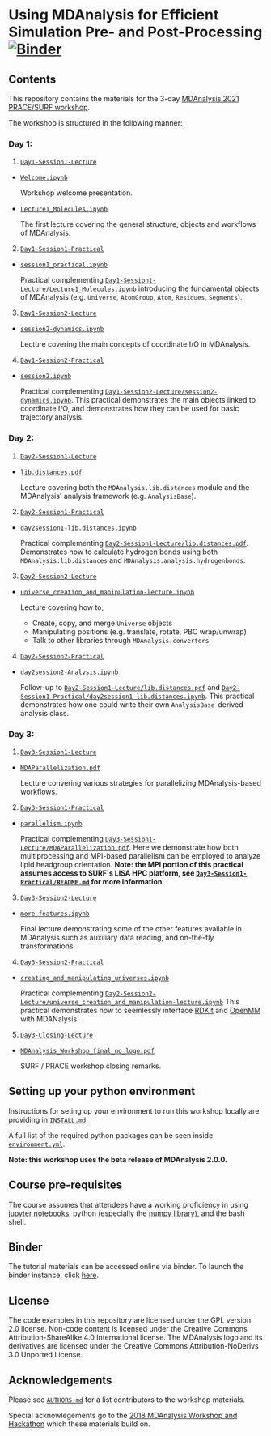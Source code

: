 # Using MDAnalysis for Efficient Simulation Pre- and Post-Processing [![Binder](https://mybinder.org/badge_logo.svg)](https://mybinder.org/v2/gh/MDAnalysis/WorkshopPrace2021/HEAD)

## Contents

This repository contains the materials for the 3-day [MDAnalysis 2021 PRACE/SURF
workshop](https://www.mdanalysis.org/2021/04/09/prace-workshop/).


The workshop is structured in the following manner:

### Day 1:

1. [`Day1-Session1-Lecture`](Day1-Session1-Lecture)
  * [`Welcome.ipynb`](Day1-Session1-Lecture/Welcome.ipynb)

    Workshop welcome presentation.

  * [`Lecture1_Molecules.ipynb`](Day1-Session1-Lecture/Lecture1_Molecules.ipynb)

    The first lecture covering the general structure, objects and workflows
    of MDAnalysis.


2. [`Day1-Session1-Practical`](Day1-Session1-Practical)
  * [`session1_practical.ipynb`](Day1-Session1-Practical/session1_practical.ipynb)

    Practical complementing [`Day1-Session1-Lecture/Lecture1_Molecules.ipynb`](Day1-Session1-Lecture/Lecture1_Molecules.ipynb)
    introducing the fundamental objects of MDAnalysis (e.g. `Universe`,
    `AtomGroup`, `Atom`, `Residues`, `Segments`).


3. [`Day1-Session2-Lecture`](Day1-Session2-Lecture)
  * [`session2-dynamics.ipynb`](Day1-Session2-Lecture/session2-dynamics.ipynb)

    Lecture covering the main concepts of coordinate I/O in MDAnalysis.


4. [`Day1-Session2-Practical`](Day1-Session2-Practical)
  * [`session2.ipynb`](Day1-Session2-Practical/session2.ipynb)

    Practical complementing [`Day1-Session2-Lecture/session2-dynamics.ipynb`](Day1-Session2-Lecture/session2-dynamics.ipynb).
    This practical demonstrates the main objects linked to coordinate I/O,
    and demonstrates how they can be used for basic trajectory analysis.


### Day 2:

1. [`Day2-Session1-Lecture`](Day2-Session1-Lecture)
  * [`lib.distances.pdf`](Day2-Session1-Lecture/lib.distances.pdf)

    Lecture covering both the `MDAnalysis.lib.distances` module and the
    MDAnalysis' analysis framework (e.g. `AnalysisBase`).


2. [`Day2-Session1-Practical`](Day2-Session1-Practical)
  * [`day2session1-lib.distances.ipynb`](Day2-Session1-Practical/day2session1-lib.distances.ipynb)

    Practical complementing [`Day2-Session1-Lecture/lib.distances.pdf`](Day2-Session1-Lecture/lib.distances.pdf).
    Demonstrates how to calculate hydrogen bonds using both
    `MDAnalysis.lib.distances` and `MDAnalysis.analysis.hydrogenbonds`.


3. [`Day2-Session2-Lecture`](Day2-Session2-Lecture)
  * [`universe_creation_and_manipulation-lecture.ipynb`](Day2-Session2-Lecture/universe_creation_and_manipulation-lecture.ipynb)

    Lecture covering how to;
      * Create, copy, and merge `Universe` objects
      * Manipulating positions (e.g. translate, rotate, PBC wrap/unwrap)
      * Talk to other libraries through `MDAnalysis.converters`


4. [`Day2-Session2-Practical`](Day2-Session2-Practical)
  * [`day2session2-Analysis.ipynb`](Day2-Session2-Practical/day2session2-Analysis.ipynb)

    Follow-up to [`Day2-Session1-Lecture/lib.distances.pdf`](Day2-Session1-Lecture/lib.distances.pdf) and
    [`Day2-Session1-Practical/day2session1-lib.distances.ipynb`](Day2-Session1-Practical/day2session1-lib.distances.ipynb). This practical
    demonstrates how one could write their own `AnalysisBase`-derived analysis
    class.


### Day 3:

1. [`Day3-Session1-Lecture`](Day3-Session1-Lecture)
  * [`MDAParallelization.pdf`](Day3-Session1-Lecture/MDAParallelization.pdf)

    Lecture convering various strategies for parallelizing MDAnalysis-based
    workflows.


2. [`Day3-Session1-Practical`](Day3-Session1-Practical)
  * [`parallelism.ipynb`](Day3-Session1-Practical/parallelism.ipynb)

    Practical complementing [`Day3-Session1-Lecture/MDAParallelization.pdf`](Day3-Session1-Lecture/MDAParallelization.pdf).
    Here we demonstrate how both multiprocessing and MPI-based parallelism
    can be employed to analyze lipid headgroup orientation.
    **Note: the MPI portion of this practical assumes access to SURF's LISA HPC platform, see [`Day3-Session1-Practical/README.md`](Day3-Session1-Practical/README.md) for more information.**


3. [`Day3-Session2-Lecture`](Day3-Session2-Lecture)
  * [`more-features.ipynb`](Day3-Session2-Lecture/more-features.ipynb)

    Final lecture demonstrating some of the other features available in
    MDAnalysis such as auxiliary data reading, and on-the-fly transformations.


4. [`Day3-Session2-Practical`](Day3-Session2-Practical)
  * [`creating_and_manipulating_universes.ipynb`](Day3-Session2-Practical/creating_and_manipulating_universes.ipynb)

    Practical complementing [`Day2-Session2-Lecture/universe_creation_and_manipulation-lecture.ipynb`](Day2-Session2-Lecture/universe_creation_and_manipulation-lecture.ipynb)
    This practical demonstrates how to seemlessly interface [RDKit](https://github.com/rdkit/rdkit)
    and [OpenMM](https://github.com/openmm/openmm) with MDANalysis.


5. [`Day3-Closing-Lecture`](Day3-Closing-Lecture)
  * [`MDAnalysis_Workshop_final_no_logo.pdf`](Day3-Closing-Lecture/MDAnalysis_Workshop_final_no_logo.pdf)

    SURF / PRACE workshop closing remarks.


## Setting up your python environment

Instructions for seting up your environment to run this workshop locally
are providing in [`INSTALL.md`](INSTALL.md).

A full list of the required python packages can be seen inside [`environment.yml`](environment.yml).

**Note: this workshop uses the beta release of MDAnalysis 2.0.0.**


## Course pre-requisites

The course assumes that attendees have a working proficiency in using
[jupyter notebooks][1], python (especially the [numpy library][2]), and the
bash shell.


## Binder

The tutorial materials can be accessed online via binder.
To launch the binder instance, click [here](https://mybinder.org/v2/gh/MDAnalysis/WorkshopPrace2021/HEAD).


## License

The code examples in this repository are licensed under the GPL version 2.0
license. Non-code content is licensed under the Creative Commons
Attribution-ShareAlike 4.0 International license. The MDAnalysis logo and its
derivatives are licensed under the Creative Commons Attribution-NoDerivs 3.0
Unported License.


## Acknowledgements

Please see [`AUTHORS.md`](AUTHORS.md) for a list contributors to the workshop
materials.

Special acknowlegements go to the [2018 MDAnalysis Workshop and Hackathon][3]
which these materials build on.


[1]: https://jupyter-notebook.readthedocs.io/en/stable/
[2]: https://numpy.org/
[3]: https://github.com/MDAnalysis/WorkshopHackathon2018
